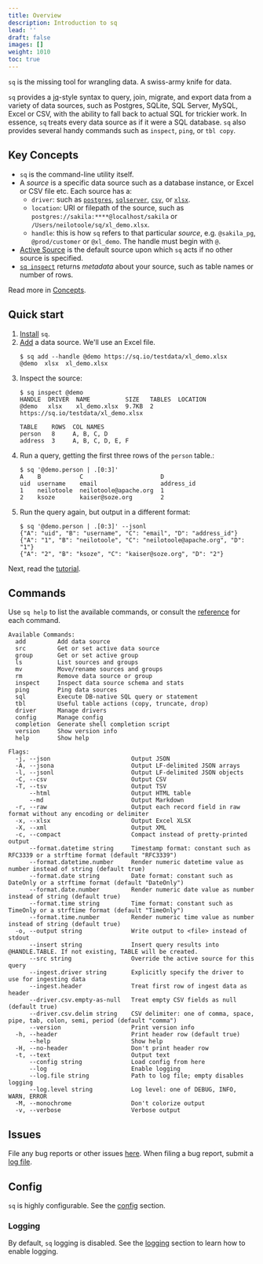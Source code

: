 ```yaml
---
title: Overview
description: Introduction to sq
lead: ''
draft: false
images: []
weight: 1010
toc: true
---
```


`sq` is the missing tool for wrangling data. A swiss-army knife for data.

`sq` provides a [jq](https://stedolan.github.io/jq/)-style syntax to query, join, migrate, and export data from a variety of data sources,
such as Postgres, SQLite, SQL Server, MySQL, Excel or CSV, with the ability to fall back
to actual SQL for trickier work. In essence, `sq` treats every data source as if it were a SQL database.
`sq` also provides several handy commands such as `inspect`, `ping`, or `tbl copy`.

## Key Concepts

- `sq` is the command-line utility itself.
- A *source* is a specific data source such as a database instance, or Excel or CSV file etc. Each source
  has a:
  - `driver`: such as [`postgres`](/docs/drivers/postgres), [`sqlserver`](/docs/drivers/sqlserver),
    [`csv`](/docs/drivers/csv), or [`xlsx`](/docs/drivers/xlsx).
  - `location`: URI or filepath of the source, such as `postgres://sakila:****@localhost/sakila` or `/Users/neilotoole/sq/xl_demo.xlsx`.
  - `handle`: this is how `sq` refers to that particular _source_, e.g. `@sakila_pg`, `@prod/customer` or `@xl_demo`. The handle must begin with `@`.
- [Active Source](/docs/concepts/#active-source) is the default source upon which `sq` acts if no other source is specified.
- [`sq inspect`](/docs/cmd/inspect) returns _metadata_ about your source, such as table names or number of rows.

Read more in [Concepts](/docs/concepts).

## Quick start

1. [Install](/docs/install) `sq`.
1. [Add](/docs/cmd/add/) a data source. We'll use an Excel file.
   ```shell
   $ sq add --handle @demo https://sq.io/testdata/xl_demo.xlsx
   @demo  xlsx  xl_demo.xlsx
   ```
1. Inspect the source:
   ```shell
   $ sq inspect @demo
   HANDLE  DRIVER  NAME          SIZE   TABLES  LOCATION
   @demo   xlsx    xl_demo.xlsx  9.7KB  2       https://sq.io/testdata/xl_demo.xlsx

   TABLE    ROWS  COL NAMES
   person   8     A, B, C, D
   address  3     A, B, C, D, E, F
   ```
1. Run a query, getting the first three rows of the `person` table.:
   ```shell
   $ sq '@demo.person | .[0:3]'
   A    B           C                      D
   uid  username    email                  address_id
   1    neilotoole  neilotoole@apache.org  1
   2    ksoze       kaiser@soze.org        2
   ```
1. Run the query again, but output in a different format:
   ```shell
   $ sq '@demo.person | .[0:3]' --jsonl
   {"A": "uid", "B": "username", "C": "email", "D": "address_id"}
   {"A": "1", "B": "neilotoole", "C": "neilotoole@apache.org", "D": "1"}
   {"A": "2", "B": "ksoze", "C": "kaiser@soze.org", "D": "2"}
   ```

Next, read the [tutorial](/docs/tutorial).

## Commands

Use `sq help` to list the available commands, or consult the [reference](/docs/cmd/)
for each command.

```text
Available Commands:
  add         Add data source
  src         Get or set active data source
  group       Get or set active group
  ls          List sources and groups
  mv          Move/rename sources and groups
  rm          Remove data source or group
  inspect     Inspect data source schema and stats
  ping        Ping data sources
  sql         Execute DB-native SQL query or statement
  tbl         Useful table actions (copy, truncate, drop)
  driver      Manage drivers
  config      Manage config
  completion  Generate shell completion script
  version     Show version info
  help        Show help

Flags:
  -j, --json                       Output JSON
  -A, --jsona                      Output LF-delimited JSON arrays
  -l, --jsonl                      Output LF-delimited JSON objects
  -C, --csv                        Output CSV
  -T, --tsv                        Output TSV
      --html                       Output HTML table
      --md                         Output Markdown
  -r, --raw                        Output each record field in raw format without any encoding or delimiter
  -x, --xlsx                       Output Excel XLSX
  -X, --xml                        Output XML
  -c, --compact                    Compact instead of pretty-printed output
      --format.datetime string     Timestamp format: constant such as RFC3339 or a strftime format (default "RFC3339")
      --format.datetime.number     Render numeric datetime value as number instead of string (default true)
      --format.date string         Date format: constant such as DateOnly or a strftime format (default "DateOnly")
      --format.date.number         Render numeric date value as number instead of string (default true)
      --format.time string         Time format: constant such as TimeOnly or a strftime format (default "TimeOnly")
      --format.time.number         Render numeric time value as number instead of string (default true)
  -o, --output string              Write output to <file> instead of stdout
      --insert string              Insert query results into @HANDLE.TABLE. If not existing, TABLE will be created.
      --src string                 Override the active source for this query
      --ingest.driver string       Explicitly specify the driver to use for ingesting data
      --ingest.header              Treat first row of ingest data as header
      --driver.csv.empty-as-null   Treat empty CSV fields as null (default true)
      --driver.csv.delim string    CSV delimiter: one of comma, space, pipe, tab, colon, semi, period (default "comma")
      --version                    Print version info
  -h, --header                     Print header row (default true)
      --help                       Show help
  -H, --no-header                  Don't print header row
  -t, --text                       Output text
      --config string              Load config from here
      --log                        Enable logging
      --log.file string            Path to log file; empty disables logging
      --log.level string           Log level: one of DEBUG, INFO, WARN, ERROR
  -M, --monochrome                 Don't colorize output
  -v, --verbose                    Verbose output
```

## Issues

File any bug reports or other issues [here](https://github.com/neilotoole/sq/issues).
When filing a bug report, submit a [log file](/docs/config#logging).

## Config

`sq` is highly configurable. See the [config](/docs/config) section.

### Logging

By default, `sq` logging is disabled. See the [logging](/docs/config#logging) section
to learn how to enable logging.
